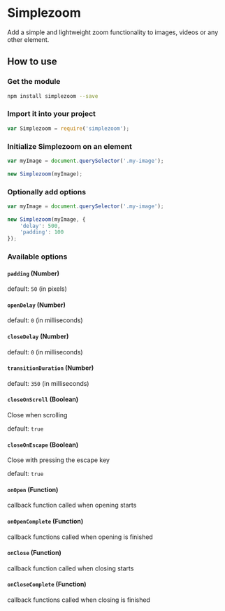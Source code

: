 # Simplezoom

Add a simple and lightweight zoom functionality to images, videos or any other element.

## How to use

### Get the module

```bash
npm install simplezoom --save
```

### Import it into your project

```javascript
var Simplezoom = require('simplezoom');
```

### Initialize Simplezoom on an element

```javascript
var myImage = document.querySelector('.my-image');
	
new Simplezoom(myImage);
```

### Optionally add options

```javascript
var myImage = document.querySelector('.my-image');
	
new Simplezoom(myImage, {
	'delay': 500,
	'padding': 100
});
```

### Available options

#### `padding` (Number)
default: `50` (in pixels)

#### `openDelay` (Number)
default: `0` (in milliseconds)

#### `closeDelay` (Number)
default: `0` (in milliseconds)

#### `transitionDuration` (Number)
default: `350` (in milliseconds)

#### `closeOnScroll` (Boolean)
Close when scrolling

default: `true`

#### `closeOnEscape` (Boolean)
Close with pressing the escape key

default: `true`

#### `onOpen` (Function)
callback function called when opening starts

#### `onOpenComplete` (Function)
callback functions called when opening is finished

#### `onClose` (Function)
callback function called when closing starts

#### `onCloseComplete` (Function)
callback functions called when closing is finished
